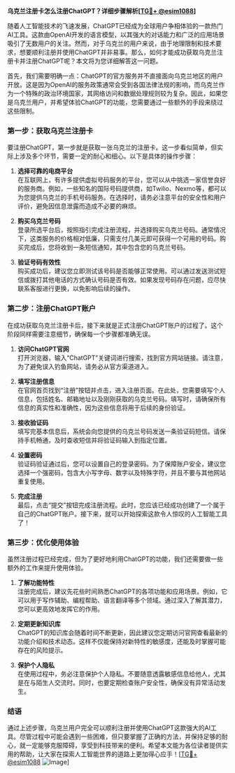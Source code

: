 **乌克兰注册卡怎么注册ChatGPT？详细步骤解析[[TG💪+ @esim1088](https://t.me/s/esim1088)]**

随着人工智能技术的飞速发展，ChatGPT已经成为全球用户争相体验的一款热门AI工具。这款由OpenAI开发的语言模型，以其强大的对话能力和广泛的应用场景吸引了无数用户的关注。然而，对于乌克兰的用户来说，由于地理限制和技术要求，想要顺利注册并使用ChatGPT并非易事。那么，如何才能成功获取乌克兰注册卡并注册ChatGPT呢？本文将为您详细解答这一问题。

首先，我们需要明确一点：ChatGPT的官方服务并不直接面向乌克兰地区的用户开放。这是因为OpenAI的服务政策通常会受到各国法律法规的影响，而乌克兰作为一个特殊的政治环境国家，其网络访问和数据处理规则较为复杂。因此，如果您是乌克兰用户，并希望体验ChatGPT的功能，您需要通过一些额外的手段来绕过这些限制。

### 第一步：获取乌克兰注册卡

要注册ChatGPT，第一步就是获取一张乌克兰的注册卡。这一步看似简单，但实际上涉及多个环节，需要一定的耐心和细心。以下是具体的操作步骤：

1. **选择可靠的电商平台**  
   在互联网上，有许多提供虚拟号码服务的平台，您可以从中挑选一家信誉良好的服务商。例如，一些知名的国际号码提供商，如Twilio、Nexmo等，都可以为您提供乌克兰的手机号码服务。在选择时，请务必注意平台的安全性和用户评价，避免因信息泄露而造成不必要的麻烦。

2. **购买乌克兰号码**  
   登录所选平台后，按照指引完成注册流程，并选择购买乌克兰号码。通常情况下，这类服务的价格相对低廉，只需支付几美元即可获得一个可用的号码。购买完成后，您将收到一条短信通知，其中包含您的乌克兰号码。

3. **验证号码有效性**  
   购买成功后，建议您立即测试该号码是否能够正常使用。可以通过发送测试短信或拨打其他电话的方式确认号码是否有效。如果发现号码存在问题，应尽快联系客服进行更换，以免影响后续的操作。

### 第二步：注册ChatGPT账户

在成功获取乌克兰注册卡后，接下来就是正式注册ChatGPT账户的过程了。这个阶段同样需要注意细节，确保每一个步骤都准确无误。

1. **访问ChatGPT官网**  
   打开浏览器，输入“ChatGPT”关键词进行搜索，找到官方网站链接。请注意，为了避免误入钓鱼网站，请务必从官方渠道进入。

2. **填写注册信息**  
   在官网首页找到“注册”按钮并点击，进入注册页面。在此处，您需要填写个人信息，包括姓名、邮箱地址以及刚刚获取的乌克兰号码。填写时，请确保所有信息的真实性和准确性，因为这些信息将用于后续的身份验证。

3. **接收验证码**  
   填写完基本信息后，系统会向您提供的乌克兰号码发送一条验证码短信。请保持手机畅通，及时查收短信并将验证码输入到指定位置。

4. **设置密码**  
   验证码验证通过后，您可以设置自己的登录密码。为了保障账户安全，建议您选择一个强密码，包含大小写字母、数字以及特殊字符，并且不要与其他网站重复使用。

5. **完成注册**  
   最后，点击“提交”按钮完成注册流程。此时，您应该已经成功创建了一个属于自己的ChatGPT账户。接下来，就可以开始探索这款令人惊叹的人工智能工具了！

### 第三步：优化使用体验

虽然注册过程已经完成，但为了更好地利用ChatGPT的功能，我们还需要做一些额外的工作来提升使用体验。

1. **了解功能特性**  
   注册完成后，建议先花些时间熟悉ChatGPT的各项功能和应用场景。例如，它可以用于写作辅助、编程帮助、语言翻译等多个领域。通过深入了解其潜力，您可以更高效地发挥它的作用。

2. **定期更新知识库**  
   ChatGPT的知识库会随着时间不断更新，因此建议您定期访问官网查看最新的功能介绍和技术动态。这样不仅能保持对新特性的敏感度，还能及时掌握可能存在的风险提示。

3. **保护个人隐私**  
   在使用过程中，务必注意保护个人隐私。不要随意透露敏感信息给他人，尤其是在与陌生人交流时。同时，也要定期检查账户安全性，确保没有异常活动发生。

### 结语

通过上述步骤，乌克兰用户完全可以顺利注册并使用ChatGPT这款强大的AI工具。尽管过程中可能会遇到一些困难，但只要掌握了正确的方法，并保持足够的耐心，就一定能够克服障碍，享受到科技带来的便利。希望本文能为各位读者提供实用的帮助，让大家在探索人工智能世界的道路上更加得心应手！[[TG💪+ @esim1088](https://t.me/s/esim1088) ![Image](https://i.postimg.cc/4NQfJmqS/Snipaste-2025-05-13-00-14-12.png)]